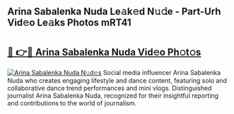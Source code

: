 ## Arina Sabalenka Nuda Le𝚊k𝚎d N𝚞𝚍e - Part-Urh Vid𝚎o Le𝚊ks Photos mRT41

# <h2><a href="http://fbbdhx.evod.top/?m=Arina+Sabalenka+Nuda">🔗 👉🔴 Arina Sabalenka Nuda Vid𝚎o Ph𝚘t𝚘s</a></h2>

[![Arina Sabalenka Nuda N𝚞d𝚎s](https://i.imgur.com/8V9OHl7.gif)](http://fbbdhx.evod.top/?m=Arina+Sabalenka+Nuda)
Social media influencer Arina Sabalenka Nuda who creates engaging lifestyle and dance content, featuring solo and collaborative dance trend performances and mini vlogs. Distinguished journalist Arina Sabalenka Nuda, recognized for their insightful reporting and contributions to the world of journalism. 
